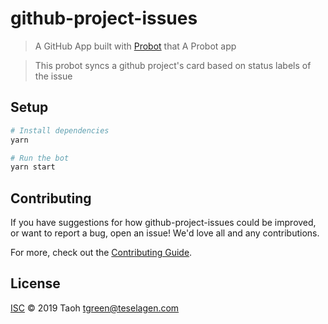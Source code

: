 # github-project-issues

> A GitHub App built with [Probot](https://github.com/probot/probot) that A Probot app

> This probot syncs a github project's card based on status labels of the issue

## Setup

```sh
# Install dependencies
yarn

# Run the bot
yarn start
```

## Contributing

If you have suggestions for how github-project-issues could be improved, or want to report a bug, open an issue! We'd love all and any contributions.

For more, check out the [Contributing Guide](CONTRIBUTING.md).

## License

[ISC](LICENSE) © 2019 Taoh <tgreen@teselagen.com>
